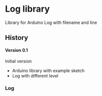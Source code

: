 # Log library
Library for Arduino Log with filename and line
## History

#### Version 0.1
Initial version
- Arduino library with example sketch
- Log with different level

### Log
